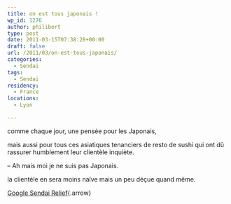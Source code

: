 ```yaml
---
title: on est tous japonais !
wp_id: 1276
author: philibert
type: post
date: 2011-03-15T07:38:28+00:00
draft: false
url: /2011/03/on-est-tous-japonais/
categories:
  - Sendai
tags:
  - Sendai
residency:
  - France
locations:
  - Lyon

---
```

comme chaque jour, une pensée pour les Japonais,
  
mais aussi pour tous ces asiatiques tenanciers de resto de sushi qui ont dû rassurer humblement leur clientèle inquiète.
  
– Ah mais moi je ne suis pas Japonais.

la clientèle en sera moins naïve mais un peu déçue quand même.

[Google Sendai Relief][1]{.arrow}

 [1]: https://www.google.com/crisisresponse/japanquake2011.html